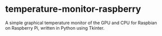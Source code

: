 # temperature-monitor-raspberry
A simple graphical temperature monitor of the GPU and CPU for Raspbian on Raspberry Pi, written in Python using Tkinter.

